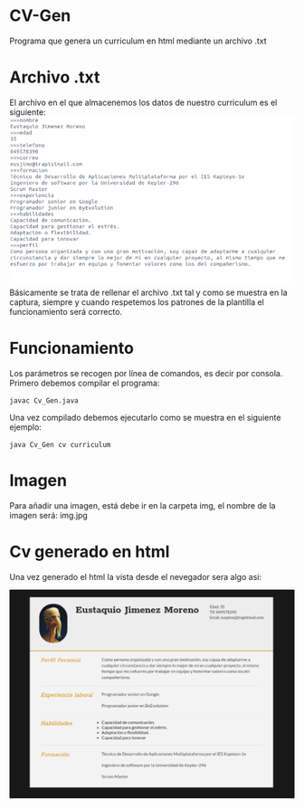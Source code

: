 # CV-Gen
Programa que genera un curriculum en html mediante un archivo .txt

# Archivo .txt 
El archivo en el que almacenemos los datos de nuestro curriculum es el siguiente:
![](img/c1.jpg)
Básicamente se trata de rellenar el archivo .txt tal y como se muestra en la captura, siempre y cuando respetemos los patrones de la plantilla el funcionamiento será correcto.
# Funcionamiento
Los parámetros se recogen por línea de comandos, es decir por consola.
Primero debemos compilar el programa:

```
javac Cv_Gen.java

```
Una vez compilado debemos ejecutarlo como se muestra en el siguiente ejemplo:

```
java Cv_Gen cv curriculum

```
# Imagen 
Para añadir una imagen, está debe ir en la carpeta img, el nombre de la imagen será: img.jpg

# Cv generado en html
Una vez generado el html la vista desde el nevegador sera algo asi:

![](img/c2.jpg)





